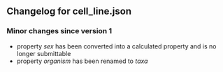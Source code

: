 ## Changelog for cell_line.json

### Minor changes since version 1

* property *sex* has been converted into a calculated property and is no longer submittable
* property *organism* has been renamed to *taxa*

